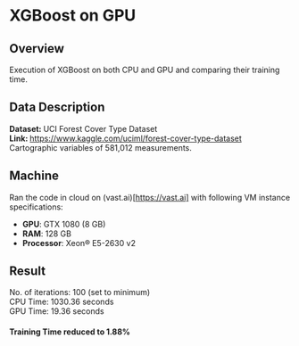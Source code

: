 # XGBoost on GPU
## Overview
Execution of XGBoost on both CPU and GPU and comparing their training time.
## Data Description
<b>Dataset: </b>UCI Forest Cover Type Dataset <br>
<b>Link: </b>https://www.kaggle.com/uciml/forest-cover-type-dataset <br>
Cartographic variables of 581,012 measurements.
## Machine
Ran the code in cloud on (vast.ai)[https://vast.ai] with following VM instance specifications:<br>
* **GPU**: GTX 1080 (8 GB)
* **RAM**: 128 GB
* **Processor**: Xeon® E5-2630 v2
## Result
No. of iterations: 100 (set to minimum) <br>
CPU Time: 1030.36 seconds <br>
GPU Time: 19.36 seconds <br>
#### Training Time reduced to 1.88%<br>